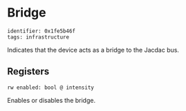 # Bridge

    identifier: 0x1fe5b46f
    tags: infrastructure

Indicates that the device acts as a bridge to the Jacdac bus.

## Registers

    rw enabled: bool @ intensity

Enables or disables the bridge.
